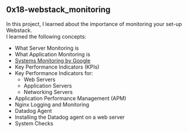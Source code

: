 ## 0x18-webstack_monitoring

In this project, I learned about the importance of monitoring your set-up Webstack.
<br>
I learned the following concepts:
- What Server Monitoring is
- What Application Monitoring is
- <a href="https://intranet.alxswe.com/rltoken/_8KIbIUNzMgKi_LiGMBWAw">Systems Monitoring by Google</a>
- Key Performance Indicators (KPIs)
- Key Performance Indicators for:
	- Web Servers
	- Application Servers
	- Networking Servers
- Application Performance Management (APM)
- Nginx Logging and Monitoring
- Datadog Agent
- Installing the Datadog agent on a web server
- System Checks
